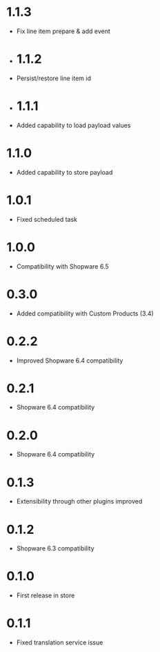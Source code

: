 # 1.1.3

- Fix line item prepare & add event

- # 1.1.2

- Persist/restore line item id 
 
- # 1.1.1

- Added capability to load payload values
 
# 1.1.0

- Added capability to store payload 

# 1.0.1

- Fixed scheduled task

# 1.0.0

- Compatibility with Shopware 6.5

# 0.3.0

- Added compatibility with Custom Products (3.4)

# 0.2.2

- Improved Shopware 6.4 compatibility

# 0.2.1

- Shopware 6.4 compatibility

# 0.2.0

- Shopware 6.4 compatibility

# 0.1.3

- Extensibility through other plugins improved

# 0.1.2

- Shopware 6.3 compatibility

# 0.1.0

* First release in store

# 0.1.1

* Fixed translation service issue

